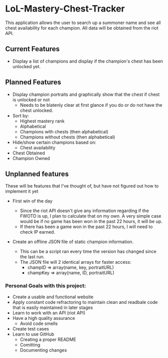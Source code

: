 # LoL-Mastery-Chest-Tracker
This application allows the user to search up a summoner name and see all chest availability for each champion. All data will be obtained from the riot API.

## Current Features
* Display a list of champions and display if the champion's chest has been unlocked yet.

## Planned Features
* Display champion portraits and graphically show that the chest if chest is unlocked or not
	* Needs to be blatenly clear at first glance if you do or do not have the chest unlocked.
* Sort by:
	* Highest mastery rank
	* Alphabetical
	* Champions with chests (then alphabetical)
	* Champions without chests (then alphabetical)
* Hide/show certain champions based on:
	* Chest availability
* Chest Obtained
* Champion Owned

## Unplanned features
These will be features that I've thought of, but have not figured out how to implement it yet

* First win of the day
	* Since the riot API doesn't give any information regarding if the FWOTD is up, I plan to calculate that on my own. A very simple case would be if no game has been won in the past 22 hours, it will be up.
	* If there has been a game won in the past 22 hours, I will need to check IP earned.
	
* Create an offline JSON file of static champion information.
	* This can be a script ran every time the version has changed since the last run.
	* The JSON file will 2 identical arrays for faster access:
		* champID => array(name, key, portraitURL)
		* champKey => array(name, ID, portraitURL)

### Personal Goals with this project:
* Create a usable and functional website
* Apply constant code refractoring to maintain clean and readbale code that is easily maintained in later stages
* Learn to work with an API (riot API)
* Have a high quality assurance
	* Avoid code smells
* Create test cases
* Learn to use GitHub
	* Creating a proper README
	* Comitting
	* Documenting changes
